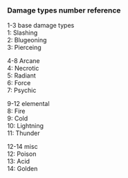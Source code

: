 ### Damage types number reference

1-3 base damage types <br>
1: Slashing <br>
2: Blugeoning <br>
3: Pierceing

4-8 Arcane <br>
4: Necrotic <br>
5: Radiant <br>
6: Force <br>
7: Psychic

9-12 elemental <br>
8: Fire <br>
9: Cold <br>
10: Lightning <br>
11: Thunder

12-14 misc <br>
12: Poison <br>
13: Acid <br>
14: Golden

### 